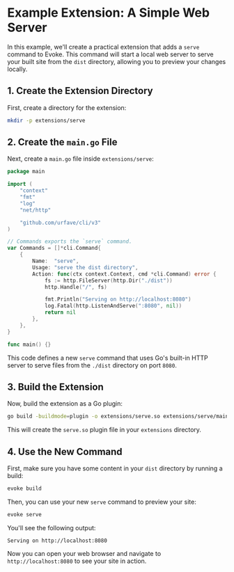 # Example Extension: A Simple Web Server

In this example, we'll create a practical extension that adds a `serve` command to Evoke. This command will start a local web server to serve your built site from the `dist` directory, allowing you to preview your changes locally.

## 1. Create the Extension Directory

First, create a directory for the extension:

```bash
mkdir -p extensions/serve
```

## 2. Create the `main.go` File

Next, create a `main.go` file inside `extensions/serve`:

```go
package main

import (
	"context"
	"fmt"
	"log"
	"net/http"

	"github.com/urfave/cli/v3"
)

// Commands exports the `serve` command.
var Commands = []*cli.Command{
	{
		Name:  "serve",
		Usage: "serve the dist directory",
		Action: func(ctx context.Context, cmd *cli.Command) error {
			fs := http.FileServer(http.Dir("./dist"))
			http.Handle("/", fs)

			fmt.Println("Serving on http://localhost:8080")
			log.Fatal(http.ListenAndServe(":8080", nil))
			return nil
		},
	},
}

func main() {}
```

This code defines a new `serve` command that uses Go's built-in HTTP server to serve files from the `./dist` directory on port `8080`.

## 3. Build the Extension

Now, build the extension as a Go plugin:

```bash
go build -buildmode=plugin -o extensions/serve.so extensions/serve/main.go
```

This will create the `serve.so` plugin file in your `extensions` directory.

## 4. Use the New Command

First, make sure you have some content in your `dist` directory by running a build:

```bash
evoke build
```

Then, you can use your new `serve` command to preview your site:

```bash
evoke serve
```

You'll see the following output:

```
Serving on http://localhost:8080
```

Now you can open your web browser and navigate to `http://localhost:8080` to see your site in action.
